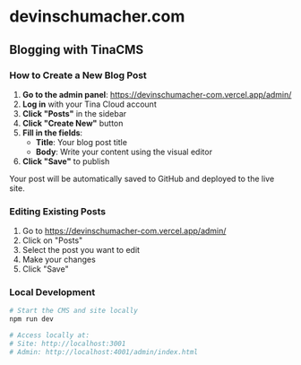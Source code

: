 # devinschumacher.com

## Blogging with TinaCMS

### How to Create a New Blog Post

1. **Go to the admin panel**: https://devinschumacher-com.vercel.app/admin/
2. **Log in** with your Tina Cloud account
3. **Click "Posts"** in the sidebar
4. **Click "Create New"** button
5. **Fill in the fields**:
   - **Title**: Your blog post title
   - **Body**: Write your content using the visual editor
6. **Click "Save"** to publish

Your post will be automatically saved to GitHub and deployed to the live site.

### Editing Existing Posts

1. Go to https://devinschumacher-com.vercel.app/admin/
2. Click on "Posts"
3. Select the post you want to edit
4. Make your changes
5. Click "Save"

### Local Development

```bash
# Start the CMS and site locally
npm run dev

# Access locally at:
# Site: http://localhost:3001
# Admin: http://localhost:4001/admin/index.html
```
